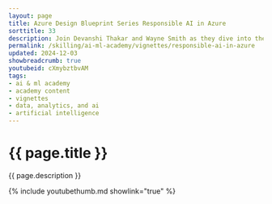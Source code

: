 ```yaml
---
layout: page
title: Azure Design Blueprint Series Responsible AI in Azure
sorttitle: 33
description: Join Devanshi Thakar and Wayne Smith as they dive into the essentials of building solutions with Responsible AI (RAI) in Azure. This video covers a use case from Contoso Health, showcasing how to enhance patient engagement with an AI-powered support system. Learn about Microsoft's ethical AI principles and key Azure services that ensure your solutions are fair, reliable & safe, secure, inclusive, transparent, and accountable.
permalink: /skilling/ai-ml-academy/vignettes/responsible-ai-in-azure
updated: 2024-12-03
showbreadcrumb: true
youtubeid: cXmybztbvAM
tags:
- ai & ml academy
- academy content
- vignettes
- data, analytics, and ai
- artificial intelligence
---
```


# {{ page.title }}

{{ page.description }}

{% include youtubethumb.md showlink="true" %}
